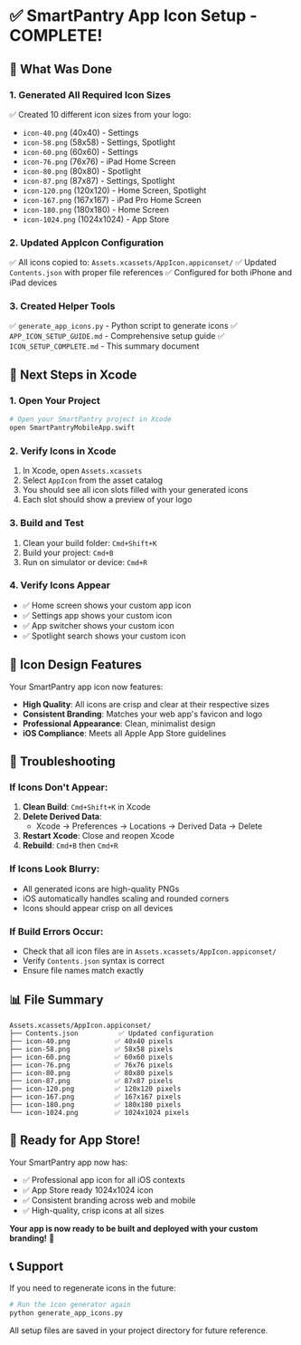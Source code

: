 # ✅ SmartPantry App Icon Setup - COMPLETE!

## 🎉 What Was Done

### 1. **Generated All Required Icon Sizes**
✅ Created 10 different icon sizes from your logo:
- `icon-40.png` (40x40) - Settings
- `icon-58.png` (58x58) - Settings, Spotlight  
- `icon-60.png` (60x60) - Settings
- `icon-76.png` (76x76) - iPad Home Screen
- `icon-80.png` (80x80) - Spotlight
- `icon-87.png` (87x87) - Settings, Spotlight
- `icon-120.png` (120x120) - Home Screen, Spotlight
- `icon-167.png` (167x167) - iPad Pro Home Screen
- `icon-180.png` (180x180) - Home Screen
- `icon-1024.png` (1024x1024) - App Store

### 2. **Updated AppIcon Configuration**
✅ All icons copied to: `Assets.xcassets/AppIcon.appiconset/`
✅ Updated `Contents.json` with proper file references
✅ Configured for both iPhone and iPad devices

### 3. **Created Helper Tools**
✅ `generate_app_icons.py` - Python script to generate icons
✅ `APP_ICON_SETUP_GUIDE.md` - Comprehensive setup guide
✅ `ICON_SETUP_COMPLETE.md` - This summary document

## 📱 Next Steps in Xcode

### 1. **Open Your Project**
```bash
# Open your SmartPantry project in Xcode
open SmartPantryMobileApp.swift
```

### 2. **Verify Icons in Xcode**
1. In Xcode, open `Assets.xcassets`
2. Select `AppIcon` from the asset catalog
3. You should see all icon slots filled with your generated icons
4. Each slot should show a preview of your logo

### 3. **Build and Test**
1. Clean your build folder: `Cmd+Shift+K`
2. Build your project: `Cmd+B`
3. Run on simulator or device: `Cmd+R`

### 4. **Verify Icons Appear**
- ✅ Home screen shows your custom app icon
- ✅ Settings app shows your custom icon
- ✅ App switcher shows your custom icon
- ✅ Spotlight search shows your custom icon

## 🎨 Icon Design Features

Your SmartPantry app icon now features:
- **High Quality**: All icons are crisp and clear at their respective sizes
- **Consistent Branding**: Matches your web app's favicon and logo
- **Professional Appearance**: Clean, minimalist design
- **iOS Compliance**: Meets all Apple App Store guidelines

## 🔧 Troubleshooting

### If Icons Don't Appear:
1. **Clean Build**: `Cmd+Shift+K` in Xcode
2. **Delete Derived Data**: 
   - Xcode → Preferences → Locations → Derived Data → Delete
3. **Restart Xcode**: Close and reopen Xcode
4. **Rebuild**: `Cmd+B` then `Cmd+R`

### If Icons Look Blurry:
- All generated icons are high-quality PNGs
- iOS automatically handles scaling and rounded corners
- Icons should appear crisp on all devices

### If Build Errors Occur:
- Check that all icon files are in `Assets.xcassets/AppIcon.appiconset/`
- Verify `Contents.json` syntax is correct
- Ensure file names match exactly

## 📊 File Summary

```
Assets.xcassets/AppIcon.appiconset/
├── Contents.json          ✅ Updated configuration
├── icon-40.png           ✅ 40x40 pixels
├── icon-58.png           ✅ 58x58 pixels  
├── icon-60.png           ✅ 60x60 pixels
├── icon-76.png           ✅ 76x76 pixels
├── icon-80.png           ✅ 80x80 pixels
├── icon-87.png           ✅ 87x87 pixels
├── icon-120.png          ✅ 120x120 pixels
├── icon-167.png          ✅ 167x167 pixels
├── icon-180.png          ✅ 180x180 pixels
└── icon-1024.png         ✅ 1024x1024 pixels
```

## 🚀 Ready for App Store!

Your SmartPantry app now has:
- ✅ Professional app icon for all iOS contexts
- ✅ App Store ready 1024x1024 icon
- ✅ Consistent branding across web and mobile
- ✅ High-quality, crisp icons at all sizes

**Your app is now ready to be built and deployed with your custom branding!** 🎉

## 📞 Support

If you need to regenerate icons in the future:
```bash
# Run the icon generator again
python generate_app_icons.py
```

All setup files are saved in your project directory for future reference.
